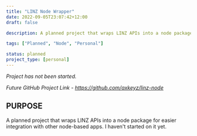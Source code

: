 ```yaml
---
title: "LINZ Node Wrapper"
date: 2022-09-05T23:07:42+12:00
draft: false

description: A planned project that wraps LINZ APIs into a node package for easier integration with other node-based apps.

tags: ["Planned", "Node", "Personal"]

status: planned
project_type: [personal]
---
```


*Project has not been started.*

*Future GitHub Project Link - https://github.com/axkeyz/linz-node*

## PURPOSE

A planned project that wraps LINZ APIs into a node package for easier integration with other node-based apps. I haven't started on it yet.